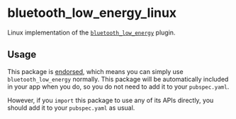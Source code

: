 # bluetooth_low_energy_linux

Linux implementation of the [`bluetooth_low_energy`][1] plugin.

## Usage

This package is [endorsed][2], which means you can simply use `bluetooth_low_energy`
normally. This package will be automatically included in your app when you do,
so you do not need to add it to your `pubspec.yaml`.

However, if you `import` this package to use any of its APIs directly, you
should add it to your `pubspec.yaml` as usual.

[1]: https://pub.dev/packages/bluetooth_low_energy
[2]: https://flutter.dev/docs/development/packages-and-plugins/developing-packages#endorsed-federated-plugin
